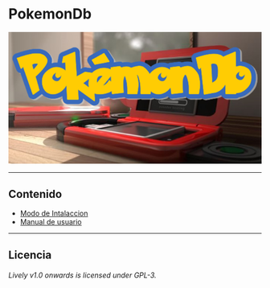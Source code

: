 # PokemonDb

![PokemonDb](https://raw.githubusercontent.com/RubenGonz/PokemonDb/develop/Imagenes/Pokedex.png)


*****
 ## Contenido 

* [Modo de Intalaccion](https://github.com/RubenGonz/PokemonDb/wiki/Manual-de-intalacion)
* [Manual de usuario ](https://github.com/RubenGonz/PokemonDb/wiki/Manual-del-Usuario)


*****
## Licencia 

###### Lively v1.0 onwards is licensed under GPL-3.
